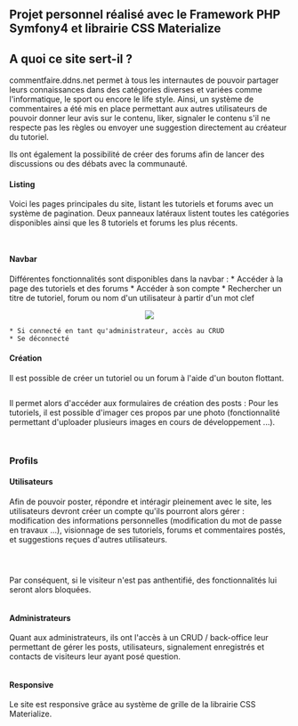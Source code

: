 
## Projet personnel réalisé avec le Framework PHP Symfony4 et librairie CSS Materialize

## A quoi ce site sert-il ?

commentfaire.ddns.net permet à tous les internautes de pouvoir partager leurs connaissances dans des catégories diverses et variées comme l'informatique, le sport ou encore le life style. Ainsi, un système de commentaires a été mis en place permettant aux autres utilisateurs de pouvoir donner leur avis sur le contenu, liker, signaler le contenu s'il ne respecte pas les règles ou envoyer une suggestion directement au créateur du tutoriel.

Ils ont également la possibilité de créer des forums afin de lancer des discussions ou des débats avec la communauté.

#### Listing

Voici les pages principales du site, listant les tutoriels et forums avec un système de pagination.
Deux panneaux latéraux listent toutes les catégories disponibles ainsi que les 8 tutoriels et forums les plus récents.

<p align="center"><image listing tutoriels></p>
<p align="center"><image listing forums></p>

#### Navbar

Différentes fonctionnalités sont disponibles dans la navbar :
	* Accéder à la page des tutoriels et des forums
	* Accéder à son compte
	* Rechercher un titre de tutoriel, forum ou nom d'un utilisateur à partir d'un mot clef

<p align="center"><img src="https://image.noelshack.com/fichiers/2019/36/1/1567432030-navbar.png"></p>

	* Si connecté en tant qu'administrateur, accès au CRUD
	* Se déconnecté
	

#### Création

Il est possible de créer un tutoriel ou un forum à l'aide d'un bouton flottant.
<p align="center"><image bouton flottant></p>

Il permet alors d'accéder aux formulaires de création des posts :
Pour les tutoriels, il est possible d'imager ces propos par une photo (fonctionnalité permettant d'uploader plusieurs images en cours de développement ...).

<p align="center"><image formualire creation tutoriel></p>
<p align="center"><image formualire creation forums></p>

### Profils

#### Utilisateurs

Afin de pouvoir poster, répondre et intéragir pleinement avec le site, les utilisateurs devront créer un compte qu'ils pourront alors gérer : modification des informations personnelles (modification du mot de passe en travaux ...), visionnage de ses tutoriels, forums et commentaires postés, et suggestions reçues d'autres utilisateurs.

<p align="center"><image compte></p>
<p align="center"><image compte infos persos></p>
<p align="center"><image forums></p>

Par conséquent, si le visiteur n'est pas anthentifié, des fonctionnalités lui seront alors bloquées.
<p align="center"><image not connected></p>


#### Administrateurs

Quant aux administrateurs, ils ont l'accès à un CRUD / back-office leur permettant de gérer les posts, utilisateurs, signalement enregistrés et contacts de visiteurs leur ayant posé question.

<p align="center"><image back office></p>

#### Responsive

Le site est responsive grâce au système de grille de la librairie CSS Materialize.

<p align="center"><image responsive></p>
